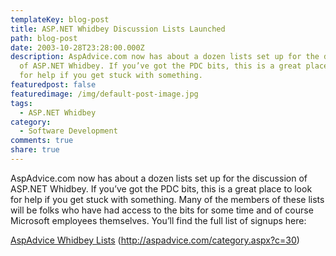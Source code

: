 ```yaml
---
templateKey: blog-post
title: ASP.NET Whidbey Discussion Lists Launched
path: blog-post
date: 2003-10-28T23:28:00.000Z
description: AspAdvice.com now has about a dozen lists set up for the discussion
  of ASP.NET Whidbey. If you’ve got the PDC bits, this is a great place to look
  for help if you get stuck with something.
featuredpost: false
featuredimage: /img/default-post-image.jpg
tags:
  - ASP.NET Whidbey
category:
  - Software Development
comments: true
share: true
---
```

<!--StartFragment-->

AspAdvice.com now has about a dozen lists set up for the discussion of ASP.NET Whidbey. If you’ve got the PDC bits, this is a great place to look for help if you get stuck with something. Many of the members of these lists will be folks who have had access to the bits for some time and of course Microsoft employees themselves. You’ll find the full list of signups here:

[AspAdvice Whidbey Lists](http://aspadvice.com/category.aspx?c=30) (<http://aspadvice.com/category.aspx?c=30>)

<!--EndFragment-->